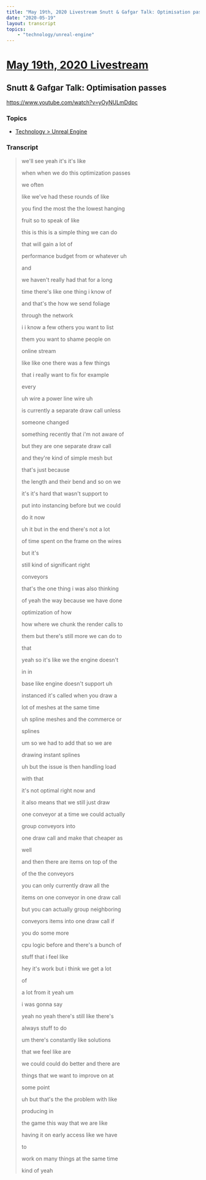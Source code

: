 ```yaml
---
title: "May 19th, 2020 Livestream Snutt & Gafgar Talk: Optimisation passes"
date: "2020-05-19"
layout: transcript
topics:
    - "technology/unreal-engine"
---
```

# [May 19th, 2020 Livestream](../2020-05-19.md)
## Snutt & Gafgar Talk: Optimisation passes
https://www.youtube.com/watch?v=yOyNULmDdpc

### Topics
* [Technology > Unreal Engine](../topics/technology/unreal-engine.md)

### Transcript

> we'll see yeah it's it's like
> 
> when when we do this optimization passes
> 
> we often
> 
> like we've had these rounds of like
> 
> you find the most the the lowest hanging
> 
> fruit so to speak of like
> 
> this is this is a simple thing we can do
> 
> that will gain a lot of
> 
> performance budget from or whatever uh
> 
> and
> 
> we haven't really had that for a long
> 
> time there's like one thing i know of
> 
> and that's the how we send foliage
> 
> through the network
> 
> i i know a few others you want to list
> 
> them you want to shame people on
> 
> online stream
> 
> like like one there was a few things
> 
> that i really want to fix for example
> 
> every
> 
> uh wire a power line wire uh
> 
> is currently a separate draw call unless
> 
> someone changed
> 
> something recently that i'm not aware of
> 
> but they are one separate draw call
> 
> and they're kind of simple mesh but
> 
> that's just because
> 
> the length and their bend and so on we
> 
> it's it's hard that wasn't support to
> 
> put into instancing before but we could
> 
> do it now
> 
> uh it but in the end there's not a lot
> 
> of time spent on the frame on the wires
> 
> but it's
> 
> still kind of significant right
> 
> conveyors
> 
> that's the one thing i was also thinking
> 
> of yeah the way because we have done
> 
> optimization of how
> 
> how where we chunk the render calls to
> 
> them but there's still more we can do to
> 
> that
> 
> yeah so it's like we the engine doesn't
> 
> in in
> 
> base like engine doesn't support uh
> 
> instanced it's called when you draw a
> 
> lot of meshes at the same time
> 
> uh spline meshes and the commerce or
> 
> splines
> 
> um so we had to add that so we are
> 
> drawing instant splines
> 
> uh but the issue is then handling load
> 
> with that
> 
> it's not optimal right now and
> 
> it also means that we still just draw
> 
> one conveyor at a time we could actually
> 
> group conveyors into
> 
> one draw call and make that cheaper as
> 
> well
> 
> and then there are items on top of the
> 
> of the the conveyors
> 
> you can only currently draw all the
> 
> items on one conveyor in one draw call
> 
> but you can actually group neighboring
> 
> conveyors items into one draw call if
> 
> you do some more
> 
> cpu logic before and there's a bunch of
> 
> stuff that i feel like
> 
> hey it's work but i think we get a lot
> 
> of
> 
> a lot from it yeah um
> 
> i was gonna say
> 
> yeah no yeah there's still like there's
> 
> always stuff to do
> 
> um there's constantly like solutions
> 
> that we feel like are
> 
> we could could do better and there are
> 
> things that we want to improve on at
> 
> some point
> 
> uh but that's the the problem with like
> 
> producing in
> 
> the game this way that we are like
> 
> having it on early access like we have
> 
> to
> 
> work on many things at the same time
> 
> kind of yeah
> 
